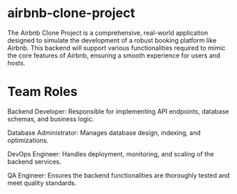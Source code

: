 # airbnb-clone-project
The Airbnb Clone Project is a comprehensive, real-world application designed to simulate the development of a robust booking platform like Airbnb. This backend will support various functionalities required to mimic the core features of Airbnb, ensuring a smooth experience for users and hosts.
# Team Roles
Backend Developer: Responsible for implementing API endpoints, database schemas, and business logic.

Database Administrator: Manages database design, indexing, and optimizations.

DevOps Engineer: Handles deployment, monitoring, and scaling of the backend services.

QA Engineer: Ensures the backend functionalities are thoroughly tested and meet quality standards.
